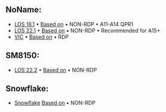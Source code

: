 
## NoName:
 - [LOS 18.1](https://github.com/TheSillyOk/kernel_laurel_sprout/commits/lineage-18.1) • [Based on](https://github.com/Mi-A3-laurel-sprout/kernel_xiaomi_XD/tree/lineage-18.1) • NON-RDP • A11-A14 QPR1
 - [LOS 22.1](https://github.com/TheSillyOk/kernel_xiaomi_laurel_sprout-noname/commits/heresy) • [Based on](https://github.com/aleeeee1/kernel_xiaomi_laurel_sprout-noname/tree/heresy) • NON-RDP • Recommended for A15+
 - [VIC](https://github.com/TheSillyOk/kernel_laurel_sprout/commits/vic) • [Based on](https://github.com/Mi-A3-laurel-sprout/kernel_xiaomi_XD/tree/vic) • RDP

## SM8150:
 - [LOS 22.2](https://github.com/TheSillyOk/android_kernel_qcom_sm8150/tree/lineage-22.2-staging) • [Based on](https://github.com/Skyblueborb/android_kernel_qcom_sm8150/tree/lineage-22.2-staging) • NON-RDP

## Snowflake:
 - [Snowflake](https://github.com/liquidprjkt/snowflake_laurel_sprout) [Based on](https://github.com/liquidprjkt/snowflake_laurel_sprout) • NON-RDP
